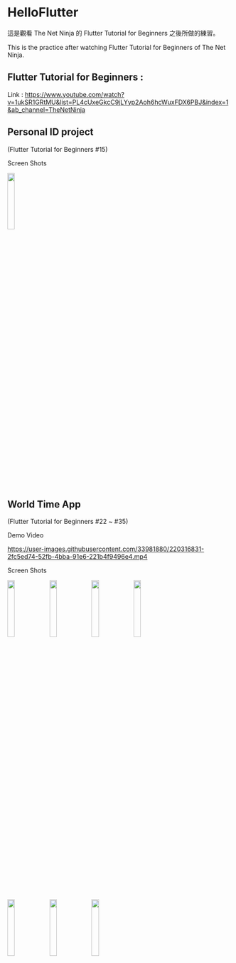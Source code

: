 # HelloFlutter

這是觀看 The Net Ninja 的 Flutter Tutorial for Beginners 之後所做的練習。

This is the practice after watching Flutter Tutorial for Beginners of The Net Ninja.

## Flutter Tutorial for Beginners : 
Link : https://www.youtube.com/watch?v=1ukSR1GRtMU&list=PL4cUxeGkcC9jLYyp2Aoh6hcWuxFDX6PBJ&index=1&ab_channel=TheNetNinja

## Personal ID project
(Flutter Tutorial for Beginners #15)

Screen Shots

<img src= "https://user-images.githubusercontent.com/33981880/220350317-9deafc04-55e7-4366-9b28-894d9846abdf.jpg"  width="18%">


## World Time App 
(Flutter Tutorial for Beginners #22 ~ #35)

Demo Video

https://user-images.githubusercontent.com/33981880/220316831-2fc5ed74-52fb-4bba-91e6-221b4f9496e4.mp4

Screen Shots
<p float="left">
<img src= "https://user-images.githubusercontent.com/33981880/220316876-2c81a773-d2a5-49c7-802d-66be9b297ad4.jpg"  width="18%">
<img src= "https://user-images.githubusercontent.com/33981880/220316878-079b71bc-2403-47c5-8908-1d184d8a30ed.jpg"  width="18%">
<img src= "https://user-images.githubusercontent.com/33981880/220316882-a14de80c-60b6-4f1d-b6af-7ce95f1ee986.jpg"  width="18%">
<img src= "https://user-images.githubusercontent.com/33981880/220316871-e1e55fa9-5ec3-40e6-966f-ee86859283a1.jpg"  width="18%">
</p>
<p float="left">
<img src= "https://user-images.githubusercontent.com/33981880/220316857-86ca1b9e-787d-45d1-9690-2746af0b0415.jpg"  width="18%">
<img src= "https://user-images.githubusercontent.com/33981880/220316865-6bfd5ef2-a1ff-452a-9592-ac77bff5f2fb.jpg"  width="18%">
<img src= "https://user-images.githubusercontent.com/33981880/220316868-28b26d2e-7c9e-4d8e-9c7b-40cf21458699.jpg"  width="18%">
</p>
